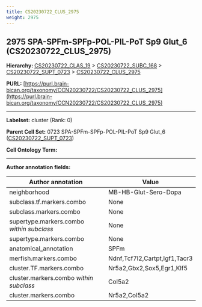 ```yaml
---
title: CS20230722_CLUS_2975
weight: 2975
---
```

## 2975 SPA-SPFm-SPFp-POL-PIL-PoT Sp9 Glut_6 (CS20230722_CLUS_2975)
<b>Hierarchy: </b>
[CS20230722_CLAS_19](../CS20230722_CLAS_19) >
[CS20230722_SUBC_168](../CS20230722_SUBC_168) >
[CS20230722_SUPT_0723](../CS20230722_SUPT_0723) >
[CS20230722_CLUS_2975](../CS20230722_CLUS_2975)

**PURL:** [https://purl.brain-bican.org/taxonomy/CCN20230722/CS20230722_CLUS_2975](https://purl.brain-bican.org/taxonomy/CCN20230722/CS20230722_CLUS_2975)

---


**Labelset:** cluster (Rank: 0)

**Parent Cell Set:** 0723 SPA-SPFm-SPFp-POL-PIL-PoT Sp9 Glut_6 ([CS20230722_SUPT_0723](../CS20230722_SUPT_0723))



**Cell Ontology Term:** 

[MARKER GENES.]: #


---

[TRANSFERRED ANNOTATIONS.]: #


[AUTHOR ANNOTATION FIELDS.]: #


**Author annotation fields:**

| Author annotation | Value |
|-------------------|-------|
|neighborhood|MB-HB-Glut-Sero-Dopa|
|subclass.tf.markers.combo|None|
|subclass.markers.combo|None|
|supertype.markers.combo _within subclass_|None|
|supertype.markers.combo|None|
|anatomical_annotation|SPFm|
|merfish.markers.combo|Ndnf,Tcf7l2,Cartpt,Igf1,Tacr3|
|cluster.TF.markers.combo|Nr5a2,Gbx2,Sox5,Egr1,Klf5|
|cluster.markers.combo _within subclass_|Col5a2|
|cluster.markers.combo|Nr5a2,Col5a2|

